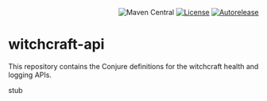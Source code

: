 <p align="right">
<img src="https://img.shields.io/maven-central/v/com.palantir.witchcraft.api/witchcraft-logging-api-objects" alt="Maven Central">
<a href="https://opensource.org/licenses/Apache-2.0"><img src="https://img.shields.io/badge/License-Apache%202.0-lightgrey.svg" alt="License"></a>
<a href="https://autorelease.general.dmz.palantir.tech/palantir/witchcraft-api"><img src="https://img.shields.io/badge/Perform%20an-Autorelease-success.svg" alt="Autorelease"></a>
</p>

# witchcraft-api

This repository contains the Conjure definitions for the witchcraft health and logging APIs.

stub
